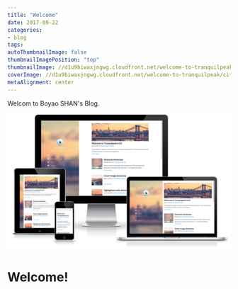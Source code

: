 ```yaml
---
title: "Welcome"
date: 2017-09-22
categories:
- blog
tags:
autoThumbnailImage: false
thumbnailImagePosition: "top"
thumbnailImage: //d1u9biwaxjngwg.cloudfront.net/welcome-to-tranquilpeak/city-750.jpg
coverImage: //d1u9biwaxjngwg.cloudfront.net/welcome-to-tranquilpeak/city.jpg
metaAlignment: center
---
```

Welcom to Boyao SHAN's Blog. 
<!--more-->

![Tranquilpeak](/img/showcase.png)


# Welcome!




